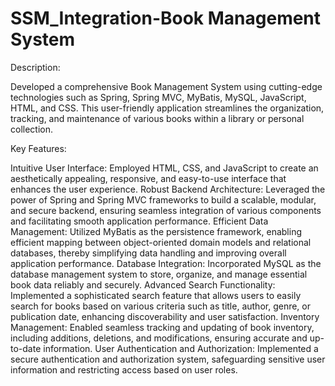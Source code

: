 # SSM_Integration-Book Management System

Description:

Developed a comprehensive Book Management System using cutting-edge technologies such as Spring, Spring MVC, MyBatis, MySQL, JavaScript, HTML, and CSS. This user-friendly application streamlines the organization, tracking, and maintenance of various books within a library or personal collection.

Key Features:

Intuitive User Interface: Employed HTML, CSS, and JavaScript to create an aesthetically appealing, responsive, and easy-to-use interface that enhances the user experience.
Robust Backend Architecture: Leveraged the power of Spring and Spring MVC frameworks to build a scalable, modular, and secure backend, ensuring seamless integration of various components and facilitating smooth application performance.
Efficient Data Management: Utilized MyBatis as the persistence framework, enabling efficient mapping between object-oriented domain models and relational databases, thereby simplifying data handling and improving overall application performance.
Database Integration: Incorporated MySQL as the database management system to store, organize, and manage essential book data reliably and securely.
Advanced Search Functionality: Implemented a sophisticated search feature that allows users to easily search for books based on various criteria such as title, author, genre, or publication date, enhancing discoverability and user satisfaction.
Inventory Management: Enabled seamless tracking and updating of book inventory, including additions, deletions, and modifications, ensuring accurate and up-to-date information.
User Authentication and Authorization: Implemented a secure authentication and authorization system, safeguarding sensitive user information and restricting access based on user roles.
